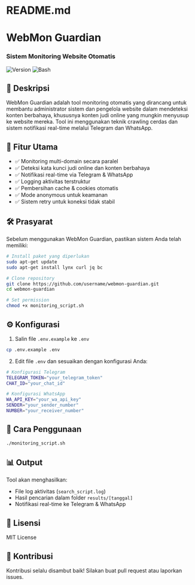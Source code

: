 # README.md
# WebMon Guardian
### Sistem Monitoring Website Otomatis

![Version](https://img.shields.io/badge/version-1.0.0-blue)
![Bash](https://img.shields.io/badge/bash-%23121011.svg?logo=gnu-bash&logoColor=white)

## 📑 Deskripsi
WebMon Guardian adalah tool monitoring otomatis yang dirancang untuk membantu administrator sistem dan pengelola website dalam mendeteksi konten berbahaya, khususnya konten judi online yang mungkin menyusup ke website mereka. Tool ini menggunakan teknik crawling cerdas dan sistem notifikasi real-time melalui Telegram dan WhatsApp.

## 🌟 Fitur Utama
- ✅ Monitoring multi-domain secara paralel
- ✅ Deteksi kata kunci judi online dan konten berbahaya
- ✅ Notifikasi real-time via Telegram & WhatsApp
- ✅ Logging aktivitas terstruktur
- ✅ Pembersihan cache & cookies otomatis
- ✅ Mode anonymous untuk keamanan
- ✅ Sistem retry untuk koneksi tidak stabil

## 🛠️ Prasyarat
Sebelum menggunakan WebMon Guardian, pastikan sistem Anda telah memiliki:
```bash
# Install paket yang diperlukan
sudo apt-get update
sudo apt-get install lynx curl jq bc

# Clone repository
git clone https://github.com/username/webmon-guardian.git
cd webmon-guardian

# Set permission
chmod +x monitoring_script.sh
```

## ⚙️ Konfigurasi
1. Salin file `.env.example` ke `.env`
```bash
cp .env.example .env
```

2. Edit file `.env` dan sesuaikan dengan konfigurasi Anda:
```bash
# Konfigurasi Telegram
TELEGRAM_TOKEN="your_telegram_token"
CHAT_ID="your_chat_id"

# Konfigurasi WhatsApp
WA_API_KEY="your_wa_api_key"
SENDER="your_sender_number"
NUMBER="your_receiver_number"
```

## 🚀 Cara Penggunaan
```bash
./monitoring_script.sh
```

## 📊 Output
Tool akan menghasilkan:
- File log aktivitas (`search_script.log`)
- Hasil pencarian dalam folder `results/[tanggal]`
- Notifikasi real-time ke Telegram & WhatsApp

## 📝 Lisensi
MIT License

## 🤝 Kontribusi
Kontribusi selalu disambut baik! Silakan buat pull request atau laporkan issues.
